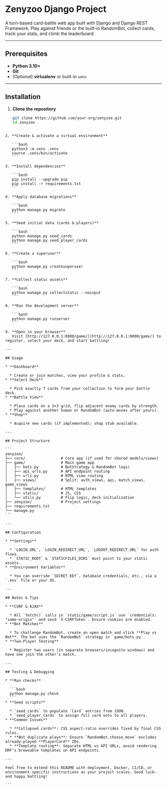 # Zenyzoo Django Project

A turn-based card-battle web app built with Django and Django REST Framework. Play against friends or the built-in RandomBot, collect cards, track your stats, and climb the leaderboard.

---

## Prerequisites

- **Python 3.10+**  
- **Git**  
- (Optional) **virtualenv** or built-in `venv`  

---

## Installation

1. **Clone the repository**  
   ```bash
   git clone https://github.com/your-org/zenyzoo.git
   cd zenyzoo
````

2. **Create & activate a virtual environment**

   ```bash
   python3 -m venv .venv
   source .venv/bin/activate
   ```

3. **Install dependencies**

   ```bash
   pip install --upgrade pip
   pip install -r requirements.txt
   ```

4. **Apply database migrations**

   ```bash
   python manage.py migrate
   ```

5. **Seed initial data (cards & players)**

   ```bash
   python manage.py seed_cards
   python manage.py seed_player_cards
   ```

6. **Create a superuser**

   ```bash
   python manage.py createsuperuser
   ```

7. **Collect static assets**

   ```bash
   python manage.py collectstatic --noinput
   ```

8. **Run the development server**

   ```bash
   python manage.py runserver
   ```

9. **Open in your browser**
   Visit [http://127.0.0.1:8000/game/](http://127.0.0.1:8000/game/) to register, select your deck, and start battling!

---

## Usage

* **Dashboard**

  * Create or join matches, view your profile & stats.
* **Select Deck**

  * Pick exactly 7 cards from your collection to form your battle deck.
* **Battle View**

  * Place cards on a 3×3 grid, flip adjacent enemy cards by strength.
  * Play against another human or RandomBot (auto-moves after yours).
* **Shop**

  * Acquire new cards (if implemented); shop stub available.

---

## Project Structure

```
zenyzoo/
├── core/                # Core app (if used for shared models/views)
├── game/                # Main game app
│   ├── bots.py          # BotStrategy & RandomBot logic
│   ├── api_urls.py      # API endpoint routing
│   ├── urls.py          # HTML view routing
│   ├── views/           # Split: auth_views, api, match_views, game_views
│   ├── templates/       # HTML templates
│   ├── static/          # JS, CSS
│   └── utils.py         # Flip logic, deck initialization
├── zenyzoo/             # Project settings
├── requirements.txt
└── manage.py
```

---

## Configuration

* **Settings**

  * `LOGIN_URL`, `LOGIN_REDIRECT_URL`, `LOGOUT_REDIRECT_URL` for auth flows.
  * `STATIC_ROOT` & `STATICFILES_DIRS` must point to your static assets.
* **Environment Variables**

  * You can override `SECRET_KEY`, database credentials, etc., via a `.env` file or your OS.

---

## Notes & Tips

* **CSRF & AJAX**

  * All `fetch()` calls in `static/game/script.js` use `credentials: "same-origin"` and send `X-CSRFToken`. Ensure cookies are enabled.
* **Bot Matches**

  * To challenge RandomBot, create an open match and click **Play vs Bot**. The bot uses the `RandomBot` strategy in `game/bots.py`.
* **Two-Player Testing**

  * Register two users (in separate browsers/incognito windows) and have one join the other’s match.

---

## Testing & Debugging

* **Run checks**

  ```bash
  python manage.py check
  ```
* **Seed scripts**

  * `seed_cards` to populate `Card` entries from JSON.
  * `seed_player_cards` to assign full card sets to all players.
* **Common Issues**

  * **Collapsed cards**: CSS aspect‐ratio overrides fixed by final CSS rules.
  * **Bot duplicate plays**: Ensure `RandomBot.choose_move` excludes already-played **PlayerCard** IDs.
  * **Template routing**: Separate HTML vs API URLs, avoid rendering DRF’s browsable templates on API endpoints.

---

Feel free to extend this README with deployment, Docker, CI/CD, or environment-specific instructions as your project scales. Good luck—and happy battling!

```

